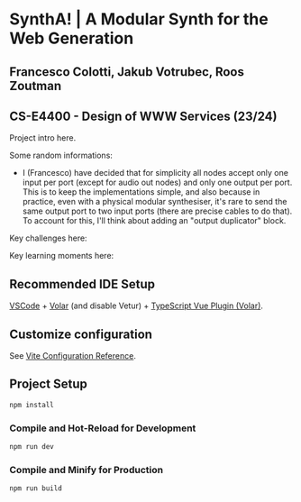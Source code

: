 # SynthA! | A Modular Synth for the Web Generation
## Francesco Colotti, Jakub Votrubec, Roos Zoutman
## CS-E4400 - Design of WWW Services (23/24)
Project intro here.

Some random informations:
* I (Francesco) have decided that for simplicity all nodes accept only one input per port (except for audio out nodes) and only one output per port. This is to keep the implementations simple, and also because in practice, even with a physical modular synthesiser, it's rare to send the same output port to two input ports (there are precise cables to do that). To account for this, I'll think about adding an "output duplicator" block.  

Key challenges here:

Key learning moments here:



## Recommended IDE Setup

[VSCode](https://code.visualstudio.com/) + [Volar](https://marketplace.visualstudio.com/items?itemName=Vue.volar) (and disable Vetur) + [TypeScript Vue Plugin (Volar)](https://marketplace.visualstudio.com/items?itemName=Vue.vscode-typescript-vue-plugin).

## Customize configuration

See [Vite Configuration Reference](https://vitejs.dev/config/).

## Project Setup

```sh
npm install
```

### Compile and Hot-Reload for Development

```sh
npm run dev
```

### Compile and Minify for Production

```sh
npm run build
```
